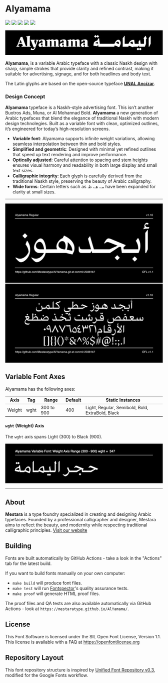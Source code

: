 # Alyamama

[![][Fontspector]](https://mestaratype.github.io/AlYamama/fontspector/fontspector-report.html)
[![][OpenType]](https://mestaratype.github.io/AlYamama/fontspector/fontspector-report.html)
[![][Universal]](https://mestaratype.github.io/AlYamama/fontspector/fontspector-report.html)
[![][Google Fonts]](https://mestaratype.github.io/AlYamama/fontspector/fontspector-report.html)
[![][Glyphset]](https://mestaratype.github.io/AlYamama/fontspector/fontspector-report.html)

[Fontspector]: https://img.shields.io/endpoint?url=https%3A%2F%2Fmestaratype.github.io%2FAlYamama%2Fbadges%2FFontspectorQA.json
[OpenType]: https://img.shields.io/endpoint?url=https%3A%2F%2Fmestaratype.github.io%2FAlYamama%2Fbadges%2FOpentypeSpecificationChecks.json
[Universal]: https://img.shields.io/endpoint?url=https%3A%2F%2Fmestaratype.github.io%2FAlYamama%2Fbadges%2FUniversalProfileChecks.json
[Google Fonts]: https://img.shields.io/endpoint?url=https%3A%2F%2Fmestaratype.github.io%2FAlYamama%2Fbadges%2FFontFileChecks.json
[Outline Correctness]: https://img.shields.io/endpoint?url=https%3A%2F%2Fmestaratype.github.io%2FAlYamama%2Fbadges%2FOutlineCorrectnessChecks.json
[Glyphset]: https://img.shields.io/endpoint?url=https%3A%2F%2Fmestaratype.github.io%2FAlYamama%2Fbadges%2FGlyphsetChecks.json

![Sample Image](documentation/image0.png)

**Alyamama**, is a variable Arabic typeface with a classic Naskh design with sharp, simple strokes that provide clarity and refined contrast, making it suitable for advertising, signage, and for both headlines and body text.

The Latin glyphs are based on the open-source typeface [**UNAL Ancízar**](https://github.com/UNAL-OMD/UNAL-Ancizar).

### Design Concept

 **Alyamama** typeface is a Naskh-style advertising font. This isn’t another Buotros Ads, Muna, or Al Mohannad Bold. **Alyamama** a new generation of Arabic typefaces that blend the elegance of traditional Naskh with modern design technolegies. Built as a variable font with clean, optimized outlines, it’s engineered for today’s high-resolution screens.

- **Variable font**: Alyamama supports infinite weight variations, allowing seamless interpolation between thin and bold styles.
- **Simplified and geometric**: Designed with minimal yet refined outlines that speed up text rendering and improve performance.
- **Optically adjusted**: Careful attention to spacing and stem heights ensures visual harmony and readability in both large display and small text sizes.
- **Calligraphic integrity**: Each glyph is carefully derived from the traditional Naskh style, preserving the beauty of Arabic calligraphy.
- **Wide forms**: Certain letters such as *مـ، هـ، ط* have been expanded for clarity at small sizes.

---

![Sample Image](documentation/image1.png)
![Sample Image](documentation/image2.png)

## Variable Font Axes

Alyamama has the following axes:

Axis | Tag | Range | Default | Static Instances
--- | --- | --- | --- | ---
Weight | wght | 300 to 900 | 400 | Light, Regular, Semibold, Bold, ExtraBold, Black

#### `wght` (Weight) Axis

The `wght` axis spans Light (300) to Black (900).

![Image](documentation/weight-axis.gif)

---

## About

**Mestara** is a type foundry specialized in creating and designing Arabic typefaces. Founded by a professional calligrapher and designer, Mestara aims to reflect the beauty, and modernity while respecting traditional calligraphic principles. [Visit our website](https://mestara.com)

## Building

Fonts are built automatically by GitHub Actions - take a look in the "Actions" tab for the latest build.

If you want to build fonts manually on your own computer:

- `make build` will produce font files.
- `make test` will run [Fontspector](https://github.com/fonttools/fontspector)'s quality assurance tests.
- `make proof` will generate HTML proof files.

The proof files and QA tests are also available automatically via GitHub Actions - look at `https://mestaratype.github.io/AlYamama/`.

## License

This Font Software is licensed under the SIL Open Font License, Version 1.1.
This license is available with a FAQ at https://openfontlicense.org

## Repository Layout

This font repository structure is inspired by [Unified Font Repository v0.3](https://github.com/unified-font-repository/Unified-Font-Repository), modified for the Google Fonts workflow.
